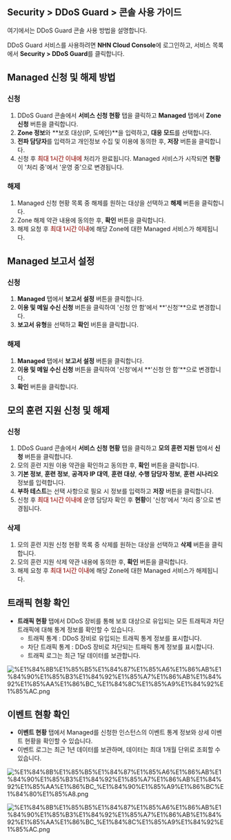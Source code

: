 ## Security > DDoS Guard > 콘솔 사용 가이드

여기에서는 DDoS Guard 콘솔 사용 방법을 설명합니다.

DDoS Guard 서비스를 사용하려면 **NHN Cloud Console**에 로그인하고, 서비스 목록에서 **Security > DDoS Guard**를 클릭합니다.


## Managed 신청 및 해제 방법
### 신청
1. DDoS Guard 콘솔에서 **서비스 신청 현황** 탭을 클릭하고 **Managed** 탭에서 **Zone 신청** 버튼을 클릭합니다. 
2. **Zone 정보**와 **보호 대상(IP, 도메인)**을 입력하고, **대응 모드**를 선택합니다.
3. **전파 담당자**를 입력하고 개인정보 수집 및 이용에 동의한 후, **저장** 버튼을 클릭합니다.
4. 신청 후 <span style="color:#ab4642">**최대 1시간 이내에**</span> 처리가 완료됩니다. Managed 서비스가 시작되면 **현황**이 '처리 중'에서 '운영 중'으로 변경됩니다.

### 해제
1. Managed 신청 현황 목록 중 해제를 원하는 대상을 선택하고 **해제** 버튼을 클릭합니다.
2. Zone 해제 약관 내용에 동의한 후, **확인** 버튼을 클릭합니다.
3. 해제 요청 후 <span style="color:#ab4642">**최대 1시간 이내**</span>에 해당 Zone에 대한 Managed 서비스가 해제됩니다.

## Managed 보고서 설정
### 신청
1. **Managed** 탭에서 **보고서 설정** 버튼을 클릭합니다.
2. **이용 및 메일 수신 신청** 버튼을 클릭하여 '신청 안 함'에서 **'신청'**으로 변경합니다.
3. **보고서 유형**을 선택하고 **확인** 버튼을 클릭합니다.

### 해제
1. **Managed** 탭에서 **보고서 설정** 버튼을 클릭합니다.
2. **이용 및 메일 수신 신청** 버튼을 클릭하여 '신청'에서 **\'신청 안 함\'**으로 변경합니다.
3. **확인** 버튼을 클릭합니다.


## 모의 훈련 지원 신청 및 해제
### 신청
1. DDoS Guard 콘솔에서 **서비스 신청 현황** 탭을 클릭하고 **모의 훈련 지원** 탭에서 **신청** 버튼을 클릭합니다.
2. 모의 훈련 지원 이용 약관을 확인하고 동의한 후, **확인** 버튼을 클릭합니다.
3. **기본 정보**, **훈련 정보**, **공격자 IP 대역**, **훈련 대상**, **수행 담당자 정보**, **훈련 시나리오** 정보를 입력합니다.
4. **부하 테스트**는 선택 사항으로 필요 시 정보를 입력하고 **저장** 버튼을 클릭합니다.
5. 신청 후 <span style="color:#ab4642">**최대 1시간 이내에**</span> 운영 담당자 확인 후 **현황**이 '신청'에서 '처리 중'으로 변경됩니다.

### 삭제
1. 모의 훈련 지원 신청 현황 목록 중 삭제를 원하는 대상을 선택하고 **삭제** 버튼을 클릭합니다.
2. 모의 훈련 지원 삭제 약관 내용에 동의한 후, **확인** 버튼을 클릭합니다.
3. 해제 요청 후 <span style="color:#ab4642">**최대 1시간 이내**</span>에 해당 Zone에 대한 Managed 서비스가 해제됩니다.


## 트래픽 현황 확인
- **트래픽 현황** 탭에서 DDoS 장비를 통해 보호 대상으로 유입되는 모든 트래픽과 차단 트래픽에 대해 통계 정보를 확인할 수 있습니다. 
  - 트래픽 통계 : DDoS 장비로 유입되는 트래픽 통계 정보를 표시합니다. 
  - 차단 트래픽 통계 : DDoS 장비로 차단되는 트패릭 통계 정보를 표시합니다.
  - 트래픽 로그는 최근 1달 데이터를 보관합니다.

![%E1%84%8B%E1%85%B5%E1%84%87%E1%85%A6%E1%86%AB%E1%84%90%E1%85%B3%E1%84%92%E1%85%A7%E1%86%AB%E1%84%92%E1%85%AA%E1%86%BC_%E1%84%8C%E1%85%A9%E1%84%92%E1%85%AC.png](https://kr1-api-object-storage.nhncloudservice.com/v1/AUTH_2acdfabf4efe4efc8a04c00b348110c9/cdn_origin/prod_ddosguard/%E1%84%8B%E1%85%B5%E1%84%87%E1%85%A6%E1%86%AB%E1%84%90%E1%85%B3%E1%84%92%E1%85%A7%E1%86%AB%E1%84%92%E1%85%AA%E1%86%BC_%E1%84%8C%E1%85%A9%E1%84%92%E1%85%AC.png)

## 이벤트 현황 확인
- **이벤트 현황** 탭에서 Managed를 신청한 인스턴스의 이벤트 통계 정보와 상세 이벤트 현황을 확인할 수 있습니다.
- 이벤트 로그는 최근 1년 데이터를 보관하며, 데이터는 최대 1개월 단위로 조회할 수 있습니다.

![%E1%84%8B%E1%85%B5%E1%84%87%E1%85%A6%E1%86%AB%E1%84%90%E1%85%B3%E1%84%92%E1%85%A7%E1%86%AB%E1%84%92%E1%85%AA%E1%86%BC_%E1%84%90%E1%85%A9%E1%86%BC%E1%84%80%E1%85%A8.png](https://kr1-api-object-storage.nhncloudservice.com/v1/AUTH_2acdfabf4efe4efc8a04c00b348110c9/cdn_origin/prod_ddosguard/%E1%84%8B%E1%85%B5%E1%84%87%E1%85%A6%E1%86%AB%E1%84%90%E1%85%B3%E1%84%92%E1%85%A7%E1%86%AB%E1%84%92%E1%85%AA%E1%86%BC_%E1%84%90%E1%85%A9%E1%86%BC%E1%84%80%E1%85%A8.png)

![%E1%84%8B%E1%85%B5%E1%84%87%E1%85%A6%E1%86%AB%E1%84%90%E1%85%B3%E1%84%92%E1%85%A7%E1%86%AB%E1%84%92%E1%85%AA%E1%86%BC_%E1%84%8C%E1%85%A9%E1%84%92%E1%85%AC.png](https://kr1-api-object-storage.nhncloudservice.com/v1/AUTH_2acdfabf4efe4efc8a04c00b348110c9/cdn_origin/prod_ddosguard/%E1%84%8B%E1%85%B5%E1%84%87%E1%85%A6%E1%86%AB%E1%84%90%E1%85%B3%E1%84%92%E1%85%A7%E1%86%AB%E1%84%92%E1%85%AA%E1%86%BC_%E1%84%8C%E1%85%A9%E1%84%92%E1%85%AC.png)

